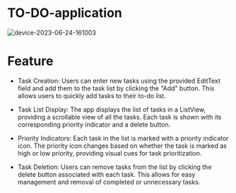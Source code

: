 # TO-DO-application
![device-2023-06-24-161003](https://github.com/ShubhamKJ123/TO-DO-application/assets/122920531/b12a8d0f-84ac-467f-a0a3-27e38c410a2c)
# Feature
* Task Creation: Users can enter new tasks using the provided EditText field and add them to the task list by clicking the "Add" button. This allows users to quickly add tasks to their to-do list.

* Task List Display: The app displays the list of tasks in a ListView, providing a scrollable view of all the tasks. Each task is shown with its corresponding priority indicator and a delete button.

* Priority Indicators: Each task in the list is marked with a priority indicator icon. The priority icon changes based on whether the task is marked as high or low priority, providing visual cues for task prioritization.

* Task Deletion: Users can remove tasks from the list by clicking the delete button associated with each task. This allows for easy management and removal of completed or unnecessary tasks.
